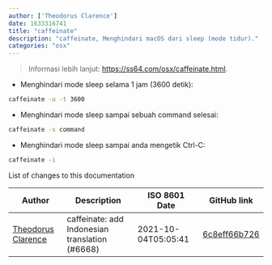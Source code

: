 ```yaml
---
author: ['Theodorus Clarence']
date: 1633316741
title: "caffeinate"
description: "caffeinate, Menghindari macOS dari sleep (mode tidur)."
categories: "osx"
---
```

> Informasi lebih lanjut: <https://ss64.com/osx/caffeinate.html>.

- Menghindari mode sleep selama 1 jam (3600 detik):

```bash
caffeinate -u -t 3600
```

- Menghindari mode sleep sampai sebuah command selesai:

```bash
caffeinate -s command
```

- Menghindari mode sleep sampai anda mengetik Ctrl-C:

```bash
caffeinate -i
```
List of changes to this documentation


Author | Description | ISO 8601 Date | GitHub link
------|-----|-----|-----
[Theodorus Clarence](mailto:55318172+theodorusclarence@users.noreply.github.com) | caffeinate: add Indonesian translation (#6668) | 2021-10-04T05:05:41 | [6c8eff66b726](https://github.com/tldr-pages/tldr/commit/6c8eff66b726b665408f527a41a70b9fc61edd94)

